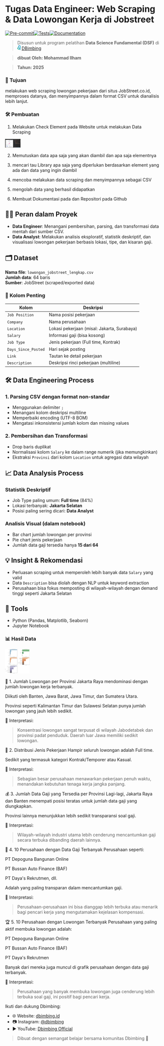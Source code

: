 <h1><strong>Tugas Data  Engineer: Web Scraping & Data Lowongan Kerja di Jobstreet</strong></h1>

[![Pre-commit](https://img.shields.io/badge/pre--commit-passing-brightgreen?logo=github)](https://github.com/ilhamsaang/Tugas-Data/actions)[![Tests](https://img.shields.io/badge/tests-passing-brightgreen?logo=github)](https://github.com/ilhamsaang/Tugas-Data/actions)[![Documentation](https://img.shields.io/badge/Documentation?logo=github)](https://docs.google.com/document/d/16DCU0SObi8ZhqjiYe0Ir8vifVu_H1YO9ENuhEdEjubw/edit?usp=sharing)

> Disusun untuk program pelatihan **Data Science Fundamental (DSF)** di <img src="./Dbimbing Logo.png" alt="Dbimbing" width="10"/> [DBimbing](https://dibimbing.id/en)

> __dibuat Oleh: Mohammad Ilham__

> __Tahun: 2025__

<h3><strong>📌 Tujuan</strong></h3>
melakukan web scraping lowongan pekerjaan dari situs JobStreet.co.id, memproses datanya, dan menyimpannya dalam format CSV untuk dianalisis lebih lanjut.

<h3><strong> 🛠️ Pembuatan </strong></h3>

1. Melakukan Check Element pada Website untuk melakukan Data Scraping

<img src="./Check Element.png" alt="Hasil" width="50"/>

2. Memutuskan data apa saja yang akan diambil dan apa saja elementnya

3. mencari tau Library apa saja yang diperlukan berdasarkan element yang ada dan data yang ingin diambil

4. mencoba melakukan data scraping dan menyimpannya sebagai CSV

5. mengolah data yang berhasil didapatkan

6. Membuat Dokumentasi pada dan Repositori pada Github


## 👨‍💻 Peran dalam Proyek
- **Data Engineer**: Menangani pembersihan, parsing, dan transformasi data mentah dari sumber CSV.
- **Data Analyst**: Melakukan analisis eksploratif, statistik deskriptif, dan visualisasi lowongan pekerjaan berbasis lokasi, tipe, dan kisaran gaji.

## 🗂️ Dataset
**Nama file**: `lowongan_jobstreet_lengkap.csv`  
**Jumlah data**: 64 baris  
**Sumber**: JobStreet (scraped/exported data)

### 🔑 Kolom Penting
| Kolom | Deskripsi |
|-------|-----------|
| `Job Position` | Nama posisi pekerjaan |
| `Company` | Nama perusahaan |
| `Location` | Lokasi pekerjaan (misal: Jakarta, Surabaya) |
| `Salary` | Informasi gaji (bisa kosong) |
| `Job Type` | Jenis pekerjaan (Full time, Kontrak) |
| `Days_Since_Posted` | Hari sejak posting |
| `Link` | Tautan ke detail pekerjaan |
| `Description` | Deskripsi rinci pekerjaan (multiline) |

## 🛠️ Data Engineering Process

### 1. Parsing CSV dengan format non-standar
- Menggunakan delimiter `;`
- Menangani kolom deskripsi multiline
- Memperbaiki encoding (UTF-8 BOM)
- Mengatasi inkonsistensi jumlah kolom dan missing values

### 2. Pembersihan dan Transformasi
- Drop baris duplikat
- Normalisasi kolom `Salary` ke dalam range numerik (jika memungkinkan)
- Ekstraksi `Provinsi` dari kolom `Location` untuk agregasi data wilayah

## 📈 Data Analysis Process

### Statistik Deskriptif
- Job Type paling umum: **Full time** (84%)
- Lokasi terbanyak: **Jakarta Selatan**
- Posisi paling sering dicari: **Data Analyst**

### Analisis Visual (dalam notebook)
- Bar chart jumlah lowongan per provinsi
- Pie chart jenis pekerjaan
- Jumlah data gaji tersedia hanya **15 dari 64**

## 💡 Insight & Rekomendasi
- Perluasan scraping untuk memperoleh lebih banyak data `Salary` yang valid
- Data `Description` bisa diolah dengan NLP untuk keyword extraction
- Perusahaan bisa fokus memposting di wilayah-wilayah dengan demand tinggi seperti Jakarta Selatan

## 🧰 Tools
- Python (Pandas, Matplotlib, Seaborn)
- Jupyter Notebook

<h3><strong> 📊 Hasil Data </strong></h3>

<img src="./Jumlah Lowongan Per Provinsi, Distribusi Jenis Pekerjaan, Jumlah Data gaji yang tersedia per provinsi, 10 perusahaan dengan data gaji, 10 perusahaan dengan lowongan terbanyak.png" alt="Hasil" width="80"/>

💼 1. Jumlah Lowongan per Provinsi
Jakarta Raya mendominasi dengan jumlah lowongan kerja terbanyak.

Diikuti oleh Banten, Jawa Barat, Jawa Timur, dan Sumatera Utara.

Provinsi seperti Kalimantan Timur dan Sulawesi Selatan punya jumlah lowongan yang jauh lebih sedikit.

📌 Interpretasi:

> Konsentrasi lowongan sangat terpusat di wilayah Jabodetabek dan provinsi padat penduduk. Daerah luar Jawa memiliki sedikit lowongan.

🧰 2. Distribusi Jenis Pekerjaan
Hampir seluruh lowongan adalah Full time.

Sedikit yang termasuk kategori Kontrak/Temporer atau Kasual.

📌 Interpretasi:

> Sebagian besar perusahaan menawarkan pekerjaan penuh waktu, menandakan kebutuhan tenaga kerja jangka panjang.

💰 3. Jumlah Data Gaji yang Tersedia per Provinsi
Lagi-lagi, Jakarta Raya dan Banten menempati posisi teratas untuk jumlah data gaji yang diungkapkan.

Provinsi lainnya menunjukkan lebih sedikit transparansi soal gaji.

📌 Interpretasi:

> Wilayah-wilayah industri utama lebih cenderung mencantumkan gaji secara terbuka dibanding daerah lainnya.

🏢 4. 10 Perusahaan dengan Data Gaji Terbanyak
Perusahaan seperti:

PT Depoguna Bangunan Online

PT Bussan Auto Finance (BAF)

PT Daya's Rekrutmen, dll.

Adalah yang paling transparan dalam mencantumkan gaji.

📌 Interpretasi:

> Perusahaan-perusahaan ini bisa dianggap lebih terbuka atau menarik bagi pencari kerja yang mengutamakan kejelasan kompensasi.

🏆 5. 10 Perusahaan dengan Lowongan Terbanyak
Perusahaan yang paling aktif membuka lowongan adalah:

PT Depoguna Bangunan Online

PT Bussan Auto Finance (BAF)

PT Daya's Rekrutmen

Banyak dari mereka juga muncul di grafik perusahaan dengan data gaji terbanyak.

📌 Interpretasi:

> Perusahaan yang banyak membuka lowongan juga cenderung lebih terbuka soal gaji, ini positif bagi pencari kerja.


Ikuti dan dukung Dbimbing:
- 🌐 Website: [dbimbing.id](https://dibimbing.id/en)
- 📷 Instagram: [@dbimbing](https://www.instagram.com/dibimbing.id/)
- ▶️ YouTube: [Dbimbing Official](https://www.youtube.com/@dibimbingid)

> Dibuat dengan semangat belajar bersama komunitas Dbimbing 🚀
